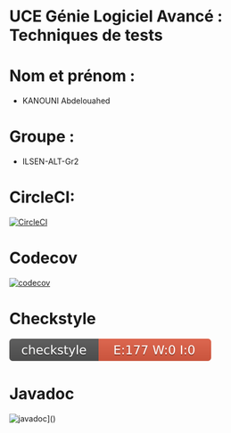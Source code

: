 # UCE Génie Logiciel Avancé : Techniques de tests

# Nom et prénom :
* KANOUNI Abdelouahed

# Groupe : 
* ILSEN-ALT-Gr2

# CircleCI:
[![CircleCI](https://circleci.com/gh/abdelouahedKanouni/ceri-m1-techniques-de-test.svg?style=svg)](https://app.circleci.com/pipelines/github/abdelouahedKanouni)
# Codecov
[![codecov](https://codecov.io/gh/abdelouahedKanouni/ceri-m1-techniques-de-test/branch/main/graph/badge.svg?token=3Z3Z3Z3Z3Z)](https://codecov.io/gh/abdelouahedKanouni/ceri-m1-techniques-de-test)
# Checkstyle
![Checkstyle](target/site/badges/checkstyle-result.svg)
# Javadoc
![javadoc](https://javadoc.io/badge2/org.springframework/spring-core/javadoc.svg)]()
